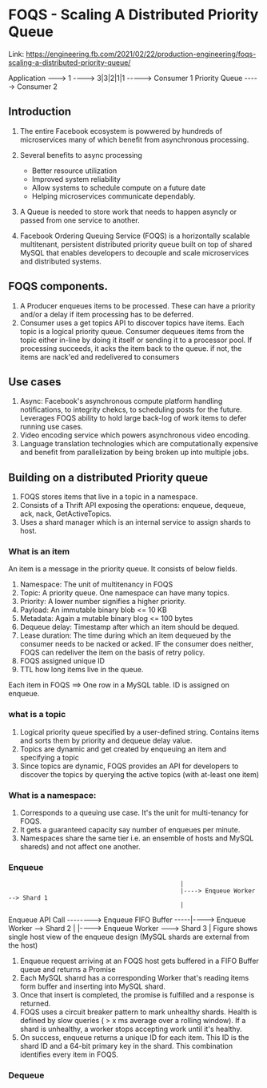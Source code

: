 # FOQS - Scaling A Distributed Priority Queue

Link: https://engineering.fb.com/2021/02/22/production-engineering/foqs-scaling-a-distributed-priority-queue/

Application ---> 1  ---->        3|3|2|1|1       ----->  Consumer 1
                                Priority Queue
                                                 ----->  Consumer 2



## Introduction
1. The entire Facebook ecosystem is powwered  by hundreds of microservices many of which benefit from asynchronous processing.
2. Several benefits to async processing
    - Better resource utilization
    - Improved system reliability
    - Allow systems to schedule compute on a future date
    - Helping microservices communicate dependably.

3. A Queue is needed to store work that needs to happen asyncly or passed from one service to another. 
4. Facebook Ordering Queuing Service (FOQS) is a horizontally scalable multitenant, persistent distributed priority queue built on top of shared MySQL that enables developers to decouple and scale microservices and distributed systems.       

## FOQS components. 
1. A Producer enqueues items to be processed. These can have a priority and/or a delay if item processing has to be deferred.
2. Consumer uses a get topics API to discover topics have items. Each topic is a logical priority queue. Consumer dequeues items from the topic either in-line by doing it itself or sending it to a processor pool. If processing succeeds, it acks the item back to the queue. if not, the items are nack'ed and redelivered to consumers

## Use cases
1. Async: Facebook's asynchronous compute platform handling notifications, to integrity chekcs, to scheduling posts for the future. Leverages FOQS ability to hold large back-log of work items to defer running use cases. 
2. Video encoding service which powers asynchronous video encoding.
3. Language translation technologies which are computationally expensive and benefit from parallelization by being broken up into multiple jobs.

## Building on a distributed Priority queue
1. FOQS stores items that live in a topic in a namespace. 
2. Consists of a Thrift API exposing the operations: enqueue, dequeue, ack, nack, GetActiveTopics. 
3. Uses a shard manager which is an internal service to assign shards to host. 

### What is an item
An item is a  message in the priority queue. It consists of below fields.
1. Namespace: The unit of multitenancy in FOQS
2. Topic: A priority queue. One namespace can have many topics.
3. Priority: A lower number signifies a higher priority. 
4. Payload: An immutable binary blob <= 10 KB
5. Metadata: Again a mutable binary blog <= 100 bytes
6. Dequeue delay: Timestamp after which an item should be dequed.
7. Lease duration: The time during which an item dequeued by the consumer needs to be nacked or acked. IF the consumer does neither, FOQS can redeliver the item on the basis of retry policy.
8. FOQS assigned unique ID
9. TTL how long items live in the queue.

Each item in FOQS ==> One row in a MySQL table. ID is assigned on enqueue.

### what is a topic
1. Logical priority queue specified by a user-defined string. Contains items and sorts them by priority and dequeue delay value. 
2. Topics are dynamic and get created by enqueuing an item and specifying a topic
3. Since topics are dynamic, FOQS provides an API for developers to discover the topics by querying the active topics (with at-least one item)

### What is a namespace:
1. Corresponds to a queuing use case. It's the unit for multi-tenancy for FOQS. 
2. It gets a guaranteed capacity say number of enqueues per minute.
3. Namespaces share the same tier i.e. an ensemble of hosts and MySQL shareds) and not affect one another.

### Enqueue         
                                                    | 
                                                    |----> Enqueue Worker --> Shard 1
                                                    |
Enqueue API Call --------> Enqueue FIFO Buffer -----|----> Enqueue Worker --> Shard 2
                                                    |
                                                    |----> Enqueue Worker ---> Shard 3 
                                                    | 
Figure shows single host view of the enqueue design (MySQL shards are external from the host)

1. Enqueue request arriving at an FOQS host gets buffered in a FIFO Buffer queue and returns a Promise
2. Each MySQL sharrd has a corresponding Worker that's reading items form buffer and inserting into MySQL shard.
3. Once that insert is completed, the promise is fulfilled and a response is returned. 
4. FOQS uses a circuit breaker pattern to mark unhealthy shards. Health is defined by slow queries ( > x ms average over a rolling window). If a shard is unhealthy, a worker stops accepting work until it's healthy.
5. On success, enqueue returns a unique ID for each item. This ID is the shard ID and a 64-bit primary key in the shard. This combination identifies every item in FOQS.

### Dequeue